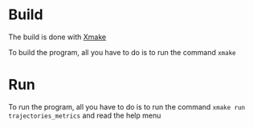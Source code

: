 # Build

The build is done with [Xmake](https://xmake.io/#/getting_started)

To build the program, all you have to do is to run the command `xmake`

# Run

To run the program, all you have to do is to run the command `xmake run trajectories_metrics` and read the help menu